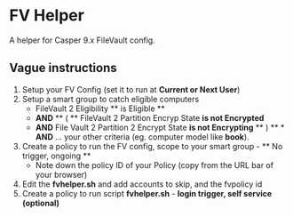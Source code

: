 FV Helper
=========

A helper for Casper 9.x FileVault config.

Vague instructions
------------------

1. Setup your FV Config (set it to run at **Current or Next User**)
3. Setup a smart group to catch eligible computers
	* FileVault 2 Eligibility ** is Eligible **
	* **AND** ** ( ** FileVault 2 Partition Encryp State **is not Encrypted**
	* **AND** File Vault 2 Partition 2 Encrypt State **is not Encrypting** ** ) **	* **AND**  ... your other criteria (eg. computer model like **book**).
5. Create a policy to run the FV config, scope to your smart group - ** No trigger, ongoing **
	* Note down the policy ID of your Policy (copy from the URL bar of your browser)
5. Edit the **fvhelper.sh** and add accounts to skip, and the fvpolicy id
7. Create a policy to run script **fvhelper.sh** - **login trigger, self service (optional)**


 